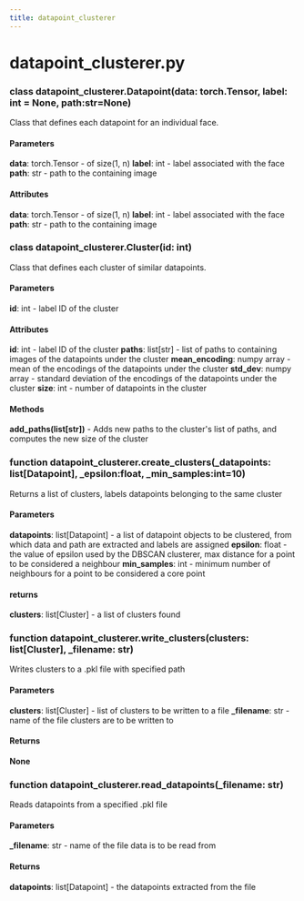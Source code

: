 ```yaml
---
title: datapoint_clusterer
---
```



# datapoint_clusterer.py


### class datapoint_clusterer.Datapoint(data: torch.Tensor, label: int = None, path:str=None)

Class that defines each datapoint for an individual face. 

#### Parameters

**data**: torch.Tensor - of size(1, n)
**label**: int - label associated with the face
**path**: str - path to the containing image

#### Attributes

**data**: torch.Tensor - of size(1, n)
**label**: int - label associated with the face
**path**: str - path to the containing image



### class datapoint_clusterer.Cluster(id: int)

Class that defines each cluster of similar datapoints. 

#### Parameters 

**id**: int - label ID of the cluster

#### Attributes

**id**: int - label ID of the cluster
**paths**: list[str] - list of paths to containing images of the datapoints under the cluster
**mean_encoding**: numpy array - mean of the encodings of the datapoints under the cluster
**std_dev**: numpy array - standard deviation of the encodings of the datapoints under the cluster
**size**: int - number of datapoints in the cluster

#### Methods

**add_paths(list[str])** - Adds new paths to the cluster's list of paths, and computes the new size of the cluster



### function datapoint_clusterer.create_clusters(_datapoints: list[Datapoint], _epsilon:float, _min_samples:int=10)

Returns a list of clusters, labels datapoints belonging to the same cluster

#### Parameters

**datapoints**: list[Datapoint] - a list of datapoint objects to be clustered, from which data and path are extracted and labels are assigned
**epsilon**: float - the value of epsilon used by the DBSCAN clusterer, max distance for a point to be considered a neighbour
**min_samples**: int - minimum number of neighbours for a point to be considered a core point

#### returns

**clusters**: list[Cluster] - a list of clusters found



### function datapoint_clusterer.write_clusters(clusters: list[Cluster], _filename: str)

Writes clusters to a .pkl file with specified path

#### Parameters

**clusters**: list[Cluster] - list of clusters to be written to a file
**_filename**: str - name of the file clusters are to be written to

#### Returns

**None**



### function datapoint_clusterer.read_datapoints(_filename: str)

Reads datapoints from a specified .pkl file

#### Parameters

**_filename**: str - name of the file data is to be read from

#### Returns

**datapoints**: list[Datapoint] - the datapoints extracted from the file



